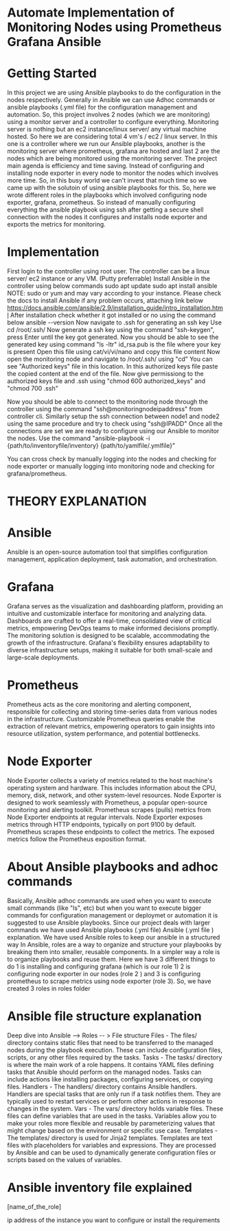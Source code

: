 # Automate Implementation of Monitoring Nodes using Prometheus Grafana Ansible

# Getting Started 
In this project we are using Ansible playbooks to do the configuration in the nodes respectively. Generally in Ansible we can use Adhoc commands or ansible playbooks (.yml file) for the configuration management and automation. 
So, this project involves 2 nodes (which we are monitoring) using a monitor server and a controller to configure everything. Monitoring server is nothing but an ec2 instance/linux server/ any virtual machine hosted. 
So here we are considering total 4 vm's / ec2 / linux server. In this one is a controller where we run our Ansible playbooks, another is the monitoring server where prometheus, grafana are hosted and last 2 are the nodes which are being monitored using the monitoring server. 
The project main agenda is efficiency and time saving. Instead of configuring and installing node exporter in every node to monitor the nodes which involves more time. So, in this busy world we can't invest that much time so we came up with the solutoin of using ansible playbooks for this. 
So, here we wrote different roles in the playbooks which involved configuring node exporter, grafana, prometheus. So instead of manually configuring everything the ansible playbook using ssh after getting a secure shell connection with the nodes it configures and installs node exporter and exports the metrics for monitoring. 

# Implementation 
First login to the controller using root user. The controller can be a linux server/ ec2 instance or any VM. (Putty preferrable)
Install Ansible in the controller using below commands 
sudo apt update 
sudo apt install ansible
NOTE: sudo or yum and may vary according to your instance. Please check the docs to install Ansible if any problem occurs, attaching link below 
https://docs.ansible.com/ansible/2.9/installation_guide/intro_installation.html
After installation check whether it got installed or no using the command below
ansible --version
Now navigate to .ssh for generating an ssh key 
Use cd /root/.ssh/
Now generate a ssh key using the command "ssh-keygen", press Enter until the key got generated. 
Now you should be able to see the generated key using command "ls -ltr"
id_rsa.pub is the file where your key is present
Open this file using cat/vi/vi/nano and copy this file content 
Now open the monitoring node and navigate to /root/.ssh/ using "cd"
You can see "Authorized keys" file in this location. In this authorized keys file paste the copied content at the end of the file. Now give permissiong to the authorized keys file and .ssh using "chmod 600 authorized_keys" and "chmod 700 .ssh" 

Now you should be able to connect to the monitoring node through the controller using the command "ssh@monitoringnodeipaddress" from controller cli. 
Similarly setup the ssh connection between node1 and node2 using the same procedure and try to check using "ssh@IPADD"
Once all the connections are set we are ready to configure using our Ansible to monitor the nodes. 
Use the command "ansible-playbook -i {path/to/inventoryfile/inventory} {path/to/yamlfile/.ymlfile}"

You can cross check by manually logging into the nodes and checking for node exporter or manually logging into monitoring node and checking for grafana/prometheus. 



# THEORY EXPLANATION 
# Ansible 
Ansible is an open-source automation tool that simplifies configuration management, application deployment, task automation, and orchestration. 

# Grafana 
 Grafana serves as the visualization and dashboarding platform, providing an intuitive and customizable interface for monitoring and analyzing data. Dashboards are crafted to offer a real-time, consolidated view of critical metrics, empowering DevOps teams to make informed decisions promptly. The monitoring solution is designed to be scalable, accommodating the growth of the infrastructure. Grafana's flexibility ensures adaptability to diverse infrastructure setups, making it suitable for both small-scale and large-scale deployments.

# Prometheus 
Prometheus acts as the core monitoring and alerting component, responsible for collecting and storing time-series data from various nodes in the infrastructure. Customizable Prometheus queries enable the extraction of relevant metrics, empowering operators to gain insights into resource utilization, system performance, and potential bottlenecks.

# Node Exporter 
Node Exporter collects a variety of metrics related to the host machine's operating system and hardware. This includes information about the CPU, memory, disk, network, and other system-level resources. Node Exporter is designed to work seamlessly with Prometheus, a popular open-source monitoring and alerting toolkit. Prometheus scrapes (pulls) metrics from Node Exporter endpoints at regular intervals. Node Exporter exposes metrics through HTTP endpoints, typically on port 9100 by default. Prometheus scrapes these endpoints to collect the metrics. The exposed metrics follow the Prometheus exposition format.

# About Ansible playbooks and adhoc commands
Basically, Ansible adhoc commands are used when you want to execute small commands (like "ls", etc) but when you want to execute bigger commands for configuration management or deploymet or automation it is suggested to use Ansible playbooks. 
Since our project deals with larger commands we have used Ansible playbooks (.yml file)
Ansible (.yml file ) explanation. 
We have used Ansible roles to keep our ansible in a structured way 
In Ansible, roles are a way to organize and structure your playbooks by breaking them into smaller, reusable components. In a simpler way a role is to organize playbooks and reuse them.  Here we have 3 different things to do 1 is installing and configuring grafana (which is our role 1) 2 is configuring node exporter in our nodes (role 2 ) and 3 is configuring prometheus to scrape metrics using node exporter  (role 3). 
So, we have created 3 roles in roles folder

# Ansible file structure explanation
Deep dive into Ansible --> Roles  -- > File structure 
Files - The files/ directory contains static files that need to be transferred to the managed nodes during the playbook execution. These can include configuration files, scripts, or any other files required by the tasks.
Tasks - The tasks/ directory is where the main work of a role happens. It contains YAML files defining tasks that Ansible should perform on the managed nodes. Tasks can include actions like installing packages, configuring services, or copying files.
Handlers - The handlers/ directory contains Ansible handlers. Handlers are special tasks that are only run if a task notifies them. They are typically used to restart services or perform other actions in response to changes in the system.
Vars - The vars/ directory holds variable files. These files can define variables that are used in the tasks. Variables allow you to make your roles more flexible and reusable by parameterizing values that might change based on the environment or specific use case.
Templates - The templates/ directory is used for Jinja2 templates. Templates are text files with placeholders for variables and expressions. They are processed by Ansible and can be used to dynamically generate configuration files or scripts based on the values of variables.

# Ansible inventory file explained 
[name_of_the_role]

ip address of the instance you want to configure or install the requirements 


